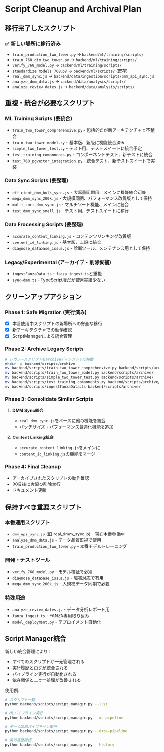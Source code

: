 # Script Cleanup and Archival Plan

## 移行完了したスクリプト

### ✅ 新しい場所に移行済み
- `train_production_two_tower.py` → `backend/ml/training/scripts/`
- `train_768_dim_two_tower.py` → `backend/ml/training/scripts/`
- `verify_768_model.py` → `backend/ml/training/scripts/`
- `standardize_models_768.py` → `backend/ml/scripts/` (既存)
- `real_dmm_sync.js` → `backend/data/ingestion/scripts/dmm_api_sync.js`
- `analyze_dmm_data.js` → `backend/data/analysis/scripts/`
- `analyze_review_dates.js` → `backend/data/analysis/scripts/`

## 重複・統合が必要なスクリプト

### ML Training Scripts (要統合)
- `train_two_tower_comprehensive.py` - 包括的だが新アーキテクチャと不整合
- `train_two_tower_model.py` - 基本版、新版に機能統合済み
- `simple_two_tower_test.py` - テスト用、テストスイートに統合予定
- `test_training_components.py` - コンポーネントテスト、新テストに統合
- `test_768_pgvector_integration.py` - 統合テスト、新テストスイートで実装

### Data Sync Scripts (要整理)
- `efficient_dmm_bulk_sync.js` - 大容量同期用、メインに機能統合可能
- `mega_dmm_sync_200k.js` - 大規模同期、パフォーマンス改善版として保持
- `multi_sort_dmm_sync.js` - マルチソート機能、メインに統合
- `test_dmm_sync_small.js` - テスト用、テストスイートに移行

### Data Processing Scripts (要整理)  
- `accurate_content_linking.js` - コンテンツリンキング改善版
- `content_id_linking.js` - 基本版、上記に統合
- `diagnose_database_issue.js` - 診断ツール、メンテナンス用として保持

### Legacy/Experimental (アーカイブ・削除候補)
- `ingestFanzaData.ts` - `fanza_ingest.ts`と重複
- `sync-dmm.ts` - TypeScript版だが使用実績少ない

## クリーンアップアクション

### Phase 1: Safe Migration (実行済み)
- [x] 本番使用中スクリプトの新場所への安全な移行
- [x] 新アーキテクチャでの動作確認
- [x] ScriptManagerによる統合管理

### Phase 2: Archive Legacy Scripts 
```bash
# レガシースクリプトをarchiveディレクトリに移動
mkdir -p backend/scripts/archive
mv backend/scripts/train_two_tower_comprehensive.py backend/scripts/archive/
mv backend/scripts/train_two_tower_model.py backend/scripts/archive/ 
mv backend/scripts/simple_two_tower_test.py backend/scripts/archive/
mv backend/scripts/test_training_components.py backend/scripts/archive/
mv backend/scripts/ingestFanzaData.ts backend/scripts/archive/
```

### Phase 3: Consolidate Similar Scripts
1. **DMM Sync統合**
   - `real_dmm_sync.js`をベースに他の機能を統合
   - バッチサイズ・パフォーマンス最適化機能を追加
   
2. **Content Linking統合** 
   - `accurate_content_linking.js`をメインに
   - `content_id_linking.js`の機能をマージ

### Phase 4: Final Cleanup
- アーカイブされたスクリプトの動作確認
- 30日後に実際の削除実行
- ドキュメント更新

## 保持すべき重要スクリプト

### 本番運用スクリプト
- `dmm_api_sync.js` (旧 real_dmm_sync.js) - 現在本番稼働中
- `analyze_dmm_data.js` - データ品質監視で使用
- `train_production_two_tower.py` - 本番モデルトレーニング

### 開発・テストツール  
- `verify_768_model.py` - モデル検証で必須
- `diagnose_database_issue.js` - 障害対応で有用
- `mega_dmm_sync_200k.js` - 大規模データ同期で必要

### 特殊用途
- `analyze_review_dates.js` - データ分析レポート用
- `fanza_ingest.ts` - FANZA専用取り込み
- `model_deployment.py` - デプロイメント自動化

## Script Manager統合

新しい統合管理により：
- すべてのスクリプトが一元管理される
- 実行履歴とログが統合される  
- パイプライン実行が自動化される
- 依存関係とエラー処理が改善される

使用例:
```bash
# スクリプト一覧
python backend/scripts/script_manager.py --list

# MLパイプライン実行
python backend/scripts/script_manager.py --ml-pipeline

# データ同期パイプライン実行  
python backend/scripts/script_manager.py --data-pipeline

# 実行履歴確認
python backend/scripts/script_manager.py --history
```